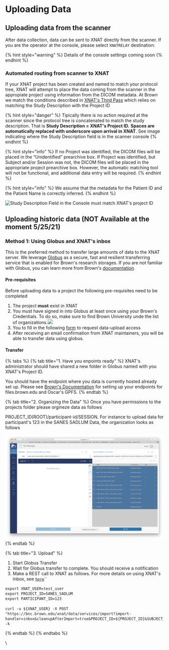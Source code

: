 # Uploading Data

## Uploading data from the scanner

After data collection, data can be sent to XNAT directly from the scanner. If you are the operator at the console, please select `XNATRELAY` destination:

{% hint style="warning" %}
Details of the console settings coming soon
{% endhint %}

### Automated routing from scanner to XNAT

If your XNAT project has been created and named to match your protocol tree, XNAT will attempt to place the data coming from the scanner in the appropiate project using information from the DICOM metadata. At Brown we match the conditions described in [XNAT's Third Pass](https://wiki.xnat.org/documentation/how-to-use-xnat/image-session-upload-methods-in-xnat/how-xnat-scans-dicom-to-map-to-project-subject-session) which relies on matching the Study Description with the Project ID

{% hint style="danger" %}
Tipically there is no action required at the scanner since the protocol tree is concatenated to match the study description. That is **Study Description = XNAT's Project ID.** **Spaces are automatically replaced with underscore upon arrival in XNAT**. See image indicating where the Study Description field is in the scanner console
{% endhint %}

{% hint style="info" %}
If no Project was identified, the DICOM files will be placed in the “Unidentified” prearchive box. If Project was identified, but Subject and/or Session was not, the DICOM files will be placed in the appropriate project prearchive box. However, the automatic matching tool will not be functional, and additional data entry will be required.
{% endhint %}

{% hint style="info" %}
We assume that the metadata for the Patient ID and the Patient Name is correctly inferred.
{% endhint %}

![Study Description Field in the Console must match XNAT's project ID](../.gitbook/assets/img\_3251.jpeg)



## Uploading historic data (NOT Available at the moment 5/25/21)

### Method 1: Using Globus and XNAT's inbox

This is the preferred method to transfer large amounts of data to the XNAT server. We leverage [Globus](https://www.globus.org) as a secure, fast and resilient transferring service that is enabled for Brown's research storages. If you are not familiar with Globus, you can learn more from Brown's [documentation](https://docs.ccv.brown.edu/globus/).&#x20;

#### Pre-requisites

Before uploading data to a project the following pre-requisites need to be completed

1. The project **must** exist in XNAT
2. You must have signed in into Globus at least once using your Brown's Credentials. To do so, make sure to find Brown University unde the list of organizations.![](https://gblobscdn.gitbook.com/assets%2F-LtBPWc3lCoK-ZiQIe15%2F-M54q3ji-pth\_NceEVA5%2F-M54vJLchHgpZLC2CMbL%2Fimage.png?alt=media\&token=e49aa5ef-7a68-418d-8955-6198a510a857)
3. You to fill in the following [form](https://forms.gle/XhA9c7UssSzBB1NE7) to request data-upload access&#x20;
4. After receiving an email confirmation from XNAT maintainers, you will be able to transfer data using globus.



#### Transfer

{% tabs %}
{% tab title="1. Have you enpoints ready" %}
XNAT's administrator should have shared a new folder in Globus named with you XNAT's Project ID.

You should have the endpoint where you data is currently hosted already set up. Please see [Brown's Documentation](https://docs.brown.edu/globus) for setting up your endpoints for files.brown.edu and Oscar's GPFS.&#x20;
{% endtab %}

{% tab title="2. Organizing the Data" %}
Once you have permissions to the projects folder please orgineze data as follows

PROJECT\_ID(ROOT)/participant-id/SESSION. For instance to upload data for participant's 123 in the SANES SADLUM Data, the organization looks as follows

![](<../.gitbook/assets/image (4).png>)
{% endtab %}

{% tab title="3. Upload" %}
1. Start Globus Transfer
2. Wait for Globus transfer to complete. You should receive a notification
3. Make a REST call to XNAT as follows. For more details on using XNAT's inbox, see [`here`](https://wiki.xnat.org/documentation/how-to-use-xnat/image-session-upload-methods-in-xnat/using-dicom-inbox-to-import-an-image-session)``

```
export XNAT_USER=test_user
export PROJECT_ID=SANES_SADLUM
export PARTICIPANT_ID=123

curl -u ${XNAT_USER} -X POST "https://bnc.brown.edu/xnat/data/services/import?import-handler=inbox&cleanupAfterImport=true&PROJECT_ID=${PROJECT_ID}&SUBJECT_ID=${PARTICIPANT_ID}&EXPT_LABEL=${PARTICIPANT_ID}&path=/data/xnat/inbox/${PROJECT_ID}/${PARTICIPANT_ID}" -k
```
{% endtab %}
{% endtabs %}



\




